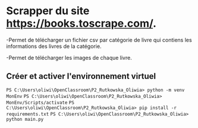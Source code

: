 # Scrapper du site https://books.toscrape.com/. 

-Permet de télécharger un fichier csv par catégorie de livre qui contiens les informations des livres de la catégorie.

-Permet de télécharger les images de chaque livre.

## Créer et activer l'environnement virtuel

``PS C:\Users\oliwi\OpenClassroom\P2_Rutkowska_Oliwia> python -m venv MonEnv``
``PS C:\Users\oliwi\OpenClassroom\P2_Rutkowska_Oliwia> MonEnv/Scripts/activate``
``PS C:\Users\oliwi\OpenClassroom\P2_Rutkowska_Oliwia> pip install -r requirements.txt``
``PS C:\Users\oliwi\OpenClassroom\P2_Rutkowska_Oliwia> python main.py``
